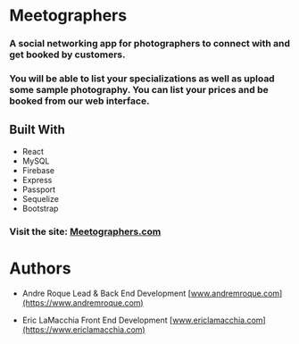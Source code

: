 # Meetographers
### A social networking app for photographers to connect with and get booked by customers.
### You will be able to list your specializations as well as upload some sample photography. You can list your prices and be booked from our web interface.

## Built With
 * React
 * MySQL
 * Firebase
 * Express
 * Passport
 * Sequelize
 * Bootstrap

### Visit the site: [Meetographers.com](https://www.meetographers.com)

# Authors
 * Andre Roque Lead & Back End Development
[www.andremroque.com](https://www.andremroque.com)

 * Eric LaMacchia Front End Development
[www.ericlamacchia.com](https://www.ericlamacchia.com)